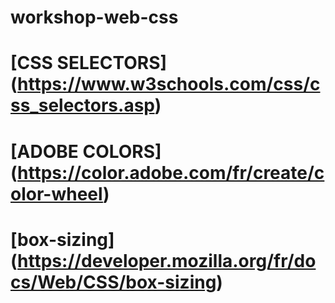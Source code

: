 # workshop-web-css

# [CSS SELECTORS] (https://www.w3schools.com/css/css_selectors.asp)

# [ADOBE COLORS] (https://color.adobe.com/fr/create/color-wheel)

# [box-sizing] (https://developer.mozilla.org/fr/docs/Web/CSS/box-sizing)
